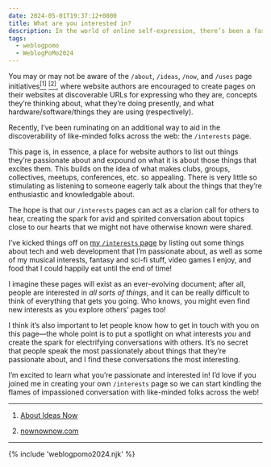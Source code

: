 ```yaml
---
date: 2024-05-01T19:37:12+0800
title: What are you interested in?
description: In the world of online self-expression, there’s been a fascinating trend of website authors creating discoverable pages to help others learn about who they are, what they’re thinking about, and more. I’m proposing an addition to these initiatives that helps us discover what people are passionate about.
tags:
  - weblogpomo
  - WeblogPoMo2024
---
```


You may or may not be aware of the `/about`, `/ideas`, `/now`, and `/uses` page initiatives<a href="#fn1" id="fnref1"><sup class="footnote-ref">[1]</sup></a> <a href="#fn2" id="fnref2"><sup class="footnote-ref">[2]</sup></a>, where website authors are encouraged to create pages on their websites at discoverable URLs for expressing who they are, concepts they’re thinking about, what they’re doing presently, and what hardware/software/things they are using (respectively).

Recently, I’ve been ruminating on an additional way to aid in the discoverability of like-minded folks across the web: the <code class="delta">/interests</code> page.

This page is, in essence, a place for website authors to list out things they’re passionate about and expound on what it is about those things that excites them. This builds on the idea of what makes clubs, groups, collectives, meetups, conferences, etc. so appealing. There is very little so stimulating as listening to someone eagerly talk about the things that they’re enthusiastic and knowledgable about.

The hope is that our `/interests` pages can act as a clarion call for others to hear, creating the spark for avid and spirited conversation about topics close to our hearts that we might not have otherwise known were shared.

I’ve kicked things off on [my `/interests` page](/interests/) by listing out some things about tech and web development that I’m passionate about, as well as some of my musical interests, fantasy and sci-fi stuff, video games I enjoy, and food that I could happily eat until the end of time!

I imagine these pages will exist as an ever-evolving document; after all, people are interested in *all sorts of things*, and it can be really difficult to think of everything that gets you going. Who knows, you might even find new interests as you explore others’ pages too!

I think it’s also important to let people know how to get in touch with you on this page—the whole point is to put a spotlight on what interests *you* and create the spark for electrifying conversations with others. It’s no secret that people speak the most passionately about things that they’re passionate about, and I find these conversations the most interesting.

I’m excited to learn what you’re passionate and interested in! I’d love if you joined me in creating your own `/interests` page so we can start kindling the flames of impassioned conversation with like-minded folks across the web!

--------

<nav aria-label="Footnotes">
	<ol>
		<li id="fn1">
			<p><a href="https://aboutideasnow.com/about" rel="external noopener">About Ideas Now</a></p>
		</li>
		<li id="fn2">
			<p><a href="https://nownownow.com/about" rel="external noopener">nownownow.com</a></p>
		</li>
	</ol>
</nav>

--------

{% include 'weblogpomo2024.njk' %}
